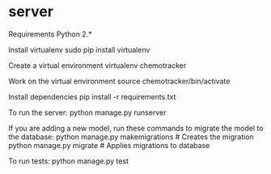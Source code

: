 # server

Requirements
	Python 2.*

Install virtualenv
	sudo pip install virtualenv

Create a virtual environment
	virtualenv chemotracker

Work on the virtual environment
	source chemotracker/bin/activate

Install dependencies
	pip install -r requirements.txt

To run the server:
	python manage.py runserver

If you are adding a new model, run these commands to migrate the model to the database:
	python manage.py makemigrations # Creates the migration
	python manage.py migrate # Applies migrations to database

To run tests:
	python manage.py test	